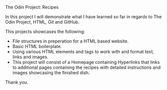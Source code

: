 The Odin Project: Recipes

In this project I will demonstrate what I have learned so far in regards to The Odin Project, HTML, Git and GitHub. 

This projects showcases the following:
- File structures in preperation for a HTML based website.
- Basic HTML boilerplate.
- Using various HTML elements and tags to work with and format text, links and images.
- This project will consist of a Homepage containing Hyperlinks that links to additional pages containing the recipes with detailed instructions and images showcasing the finished dish. 

Thank you.